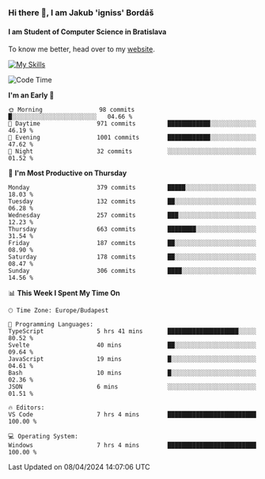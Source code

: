 ### Hi there 👋, I am Jakub 'igniss' Bordáš

#### I am Student of Computer Science in Bratislava
To know me better, head over to my [website](https://bordas.sk).

[![My Skills](https://skillicons.dev/icons?i=js,html,css,figma,svelte,java,kotlin,python,postgresql,typescript,nest,nodejs)](https://bordas.sk)


<!--START_SECTION:waka-->
![Code Time](http://img.shields.io/badge/Code%20Time-1%2C460%20hrs%206%20mins-blue)

**I'm an Early 🐤** 

```text
🌞 Morning                98 commits          █░░░░░░░░░░░░░░░░░░░░░░░░   04.66 % 
🌆 Daytime                971 commits         ████████████░░░░░░░░░░░░░   46.19 % 
🌃 Evening                1001 commits        ████████████░░░░░░░░░░░░░   47.62 % 
🌙 Night                  32 commits          ░░░░░░░░░░░░░░░░░░░░░░░░░   01.52 % 
```
📅 **I'm Most Productive on Thursday** 

```text
Monday                   379 commits         █████░░░░░░░░░░░░░░░░░░░░   18.03 % 
Tuesday                  132 commits         ██░░░░░░░░░░░░░░░░░░░░░░░   06.28 % 
Wednesday                257 commits         ███░░░░░░░░░░░░░░░░░░░░░░   12.23 % 
Thursday                 663 commits         ████████░░░░░░░░░░░░░░░░░   31.54 % 
Friday                   187 commits         ██░░░░░░░░░░░░░░░░░░░░░░░   08.90 % 
Saturday                 178 commits         ██░░░░░░░░░░░░░░░░░░░░░░░   08.47 % 
Sunday                   306 commits         ████░░░░░░░░░░░░░░░░░░░░░   14.56 % 
```


📊 **This Week I Spent My Time On** 

```text
🕑︎ Time Zone: Europe/Budapest

💬 Programming Languages: 
TypeScript               5 hrs 41 mins       ████████████████████░░░░░   80.52 % 
Svelte                   40 mins             ██░░░░░░░░░░░░░░░░░░░░░░░   09.64 % 
JavaScript               19 mins             █░░░░░░░░░░░░░░░░░░░░░░░░   04.61 % 
Bash                     10 mins             █░░░░░░░░░░░░░░░░░░░░░░░░   02.36 % 
JSON                     6 mins              ░░░░░░░░░░░░░░░░░░░░░░░░░   01.51 % 

🔥 Editors: 
VS Code                  7 hrs 4 mins        █████████████████████████   100.00 % 

💻 Operating System: 
Windows                  7 hrs 4 mins        █████████████████████████   100.00 % 
```


 Last Updated on 08/04/2024 14:07:06 UTC
<!--END_SECTION:waka-->
